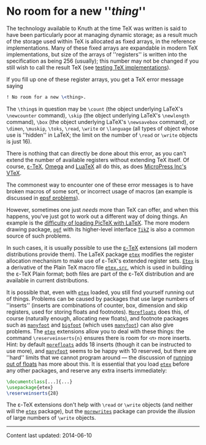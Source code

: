 # No room for a new ''_thing_''

The technology available to Knuth at the time TeX was written is
said to have been particularly poor at managing dynamic storage; as a
result much of the storage used within TeX is allocated as fixed
arrays, in the reference implementations.  Many of these fixed arrays
are expandable in modern TeX implementations, but size of the
arrays of ''registers'' is written into the specification as being 256
(usually); this number may not be changed if you still wish to call
the result TeX
(see [testing TeX implementations](./FAQ-triptrap.html)).

If you fill up one of these register arrays, you get a TeX error
message saying
```latex
! No room for a new \<thing>.
```
The `\thing`s in question may be `\count` (the object underlying
LaTeX's `\newcounter` command), `\skip` (the object underlying
LaTeX's `\newlength` command), `\box` (the object underlying
LaTeX's `\newsavebox` command), or `\dimen`, `\muskip`,
`\toks`, `\read`, `\write` or `\language` (all types of object
whose use is ''hidden'' in LaTeX; the limit on the number of
`\read` or `\write` objects is just 16).

There is nothing that can directly be done about this error, as you can't
extend the number of available registers without extending TeX
itself.
  Of course, [&epsilon;-TeX](./FAQ-etex.html), [Omega](./FAQ-omegaleph.html) and
  [LuaTeX](./FAQ-luatex.html)
all do this, as does [MicroPress Inc's VTeX](./FAQ-commercial.html).

The commonest way to encounter one of these error messages is to have
broken macros of some sort, or incorrect usage of macros (an example
is discussed in [epsf problems](./FAQ-epsf.html)).

However, sometimes one just _needs_ more than TeX can offer,
and when this happens, you've just got to work out a different way of
doing things.  An example is the 
[difficulty of loading PicTeX with LaTeX](./FAQ-usepictex.html).
The more modern drawing package, [`pgf`](http://ctan.org/pkg/pgf) with its higher-level
interface [`TikZ`](http://ctan.org/pkg/TikZ) is also a common source of such problems.

In such cases, it is usually possible to use the
[&epsilon;-TeX](./FAQ-etex.html) extensions (all modern distributions provide
them).  The LaTeX package [`etex`](http://ctan.org/pkg/etex) modifies the register allocation
mechanism to make use of &epsilon;-TeX's extended register sets.
[`Etex`](http://ctan.org/pkg/Etex) is a
derivative of the Plain TeX macro file [`etex.src`](http://ctan.org/pkg/etex.src), which is
used in building the &epsilon;-TeX Plain format; both files are part of the
&epsilon;-TeX distribution and are available in current distributions.

It is possible that, even with [`etex`](http://ctan.org/pkg/etex) loaded, you still find
yourself running out of things.  Problems can be caused by packages
that use large numbers of ''inserts'' (inserts are combinations of
counter, box, dimension and skip registers, used for storing floats
and footnotes).  [`Morefloats`](http://ctan.org/pkg/Morefloats) does this, of course (naturally enough,
allocating new floats), and footnote packages such as
[`manyfoot`](http://ctan.org/pkg/manyfoot) and [`bigfoot`](http://ctan.org/pkg/bigfoot) (which uses [`manyfoot`](http://ctan.org/pkg/manyfoot))
can also give problems.  The [`etex`](http://ctan.org/pkg/etex) extensions allow you to deal with
these things: the command `\reserveinserts{n}` ensures there
is room for &lsaquo;_n_&rsaquo; more inserts.  Hint: by default
[`morefloats`](http://ctan.org/pkg/morefloats) adds 18 inserts (though it can be instructed to
use more), and [`manyfoot`](http://ctan.org/pkg/manyfoot) seems to be happy with 10 reserved,
but there are ''hard'' limits that we cannot program around&nbsp;&mdash; the
discussion of [running out of floats](./FAQ-tmupfl.html) has more about this.
It is essential that you load [`etex`](http://ctan.org/pkg/etex) before any other
packages, and reserve any extra inserts immediately:
```latex
\documentclass[...]{...}
\usepackage{etex}
\reserveinserts{28}
```

The &epsilon;-TeX extensions don't help with `\read` or `\write`
objects (and neither will the [`etex`](http://ctan.org/pkg/etex) package), but the
[`morewrites`](http://ctan.org/pkg/morewrites) package can provide the _illusion_ of large
numbers of `\write` objects.


----

Content last updated: 2014-06-10
